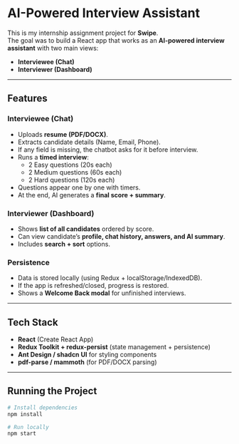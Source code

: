 # AI-Powered Interview Assistant

This is my internship assignment project for **Swipe**.  
The goal was to build a React app that works as an **AI-powered interview assistant** with two main views:  
- **Interviewee (Chat)**  
- **Interviewer (Dashboard)**  

---

## Features

### Interviewee (Chat)
- Uploads **resume (PDF/DOCX)**.  
- Extracts candidate details (Name, Email, Phone).  
- If any field is missing, the chatbot asks for it before interview.  
- Runs a **timed interview**:  
  - 2 Easy questions (20s each)  
  - 2 Medium questions (60s each)  
  - 2 Hard questions (120s each)  
- Questions appear one by one with timers.  
- At the end, AI generates a **final score + summary**.

### Interviewer (Dashboard)
- Shows **list of all candidates** ordered by score.  
- Can view candidate’s **profile, chat history, answers, and AI summary**.  
- Includes **search + sort** options.  

### Persistence
- Data is stored locally (using Redux + localStorage/IndexedDB).  
- If the app is refreshed/closed, progress is restored.  
- Shows a **Welcome Back modal** for unfinished interviews.  

---

## Tech Stack
- **React** (Create React App)  
- **Redux Toolkit + redux-persist** (state management + persistence)  
- **Ant Design / shadcn UI** for styling components  
- **pdf-parse / mammoth** (for PDF/DOCX parsing)  

---

## Running the Project

```bash
# Install dependencies
npm install

# Run locally
npm start
